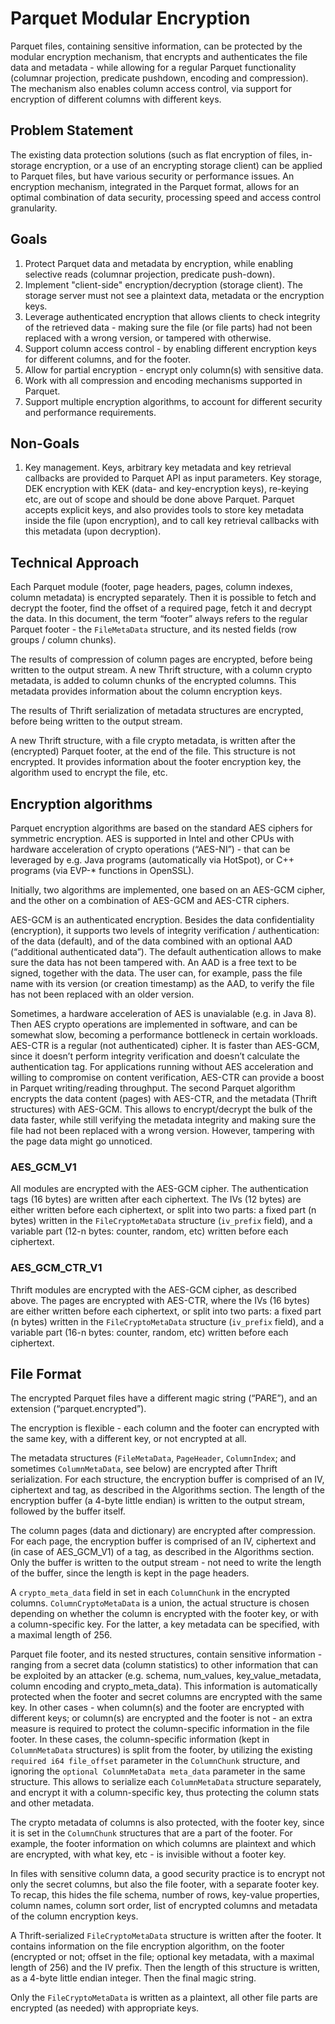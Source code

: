 <!--
  - Licensed to the Apache Software Foundation (ASF) under one
  - or more contributor license agreements.  See the NOTICE file
  - distributed with this work for additional information
  - regarding copyright ownership.  The ASF licenses this file
  - to you under the Apache License, Version 2.0 (the
  - "License"); you may not use this file except in compliance
  - with the License.  You may obtain a copy of the License at
  -
  -   http://www.apache.org/licenses/LICENSE-2.0
  -
  - Unless required by applicable law or agreed to in writing,
  - software distributed under the License is distributed on an
  - "AS IS" BASIS, WITHOUT WARRANTIES OR CONDITIONS OF ANY
  - KIND, either express or implied.  See the License for the
  - specific language governing permissions and limitations
  - under the License.
  -->

# Parquet Modular Encryption

Parquet files, containing sensitive information, can be protected by the modular
encryption mechanism, that encrypts and authenticates the file data and metadata - 
while allowing for a regular Parquet functionality (columnar projection, 
predicate pushdown, encoding and compression). The mechanism also enables column access 
control, via support for encryption of different columns with different keys.

## Problem Statement
The existing data protection solutions (such as flat encryption of files, in-storage 
encryption, or a use of an encrypting storage client) can be applied to Parquet files,
but have various security or performance issues. An encryption mechanism, integrated in
the Parquet format, allows for an optimal combination of data security, processing
speed and access control granularity.


## Goals
1. Protect Parquet data and metadata by encryption, while enabling selective reads 
(columnar projection, predicate push-down).
2. Implement "client-side" encryption/decryption (storage client). The storage server 
must not see a plaintext data, metadata or the encryption keys.
3. Leverage authenticated encryption that allows clients to check integrity of the 
retrieved data - making sure the file (or file parts) had not been replaced with a 
wrong version, or tampered with otherwise.
4. Support column access control - by enabling different encryption keys for different 
columns, and for the footer.
5. Allow for partial encryption - encrypt only column(s) with sensitive data.
6. Work with all compression and encoding mechanisms supported in Parquet.
7. Support multiple encryption algorithms, to account for different security and 
performance requirements.


## Non-Goals
1. Key management. 
Keys, arbitrary key metadata and key retrieval callbacks are provided to Parquet API as input 
parameters. Key storage, DEK encryption with KEK (data- and key-encryption keys), re-keying 
etc, are out of scope and should be done above Parquet. Parquet accepts explicit keys, and 
also provides tools to store key metadata inside the file (upon encryption), and to call 
key retrieval callbacks with this metadata (upon decryption).



## Technical Approach

Each Parquet module (footer, page headers, pages, column indexes, column metadata) is 
encrypted separately. Then it is possible to fetch and decrypt the footer, find the 
offset of a required page, fetch it and decrypt the data. In this document, the term 
“footer” always refers to the regular Parquet footer - the `FileMetaData` structure, and 
its nested fields (row groups / column chunks).

The results of compression of column pages are encrypted, before being written to the 
output stream. A new Thrift structure, with a column crypto metadata, is added to 
column chunks of the encrypted columns. This metadata provides information about the 
column encryption keys.

The results of Thrift serialization of metadata structures are encrypted, before being 
written to the output stream.

A new Thrift structure, with a file crypto metadata,  is written after the (encrypted) 
Parquet footer, at the end of the file. This structure is not encrypted. It provides 
information about the footer encryption key, the algorithm used to encrypt the file, etc.

## Encryption algorithms

Parquet encryption algorithms are based on the standard AES ciphers for symmetric encryption. 
AES is supported in Intel and other CPUs with hardware acceleration of 
crypto operations (“AES-NI”) - that can be leveraged by e.g. Java programs (automatically 
via HotSpot), or C++ programs (via EVP-* functions in OpenSSL).

Initially, two algorithms are implemented, one based on an AES-GCM cipher, and the other on a 
combination of AES-GCM and AES-CTR ciphers.

AES-GCM is an authenticated encryption. Besides the data confidentiality (encryption), it 
supports two levels of integrity verification / authentication: of the data (default), and 
of the data combined with an optional AAD (“additional authenticated data”). The default 
authentication allows to make sure the data has not been tampered with. An AAD is a free 
text to be signed, together with the data. The user can, for example, pass the file name 
with its version (or creation timestamp) as the AAD, to verify the file has not been 
replaced with an older version.

Sometimes, a hardware acceleration of AES is unavialable (e.g. in Java 8). Then AES crypto 
operations are implemented in software, and can be somewhat slow, becoming a performance 
bottleneck in certain workloads. AES-CTR is a regular (not authenticated) cipher.
It is faster than AES-GCM, since it doesn’t perform integrity verification and doesn’t 
calculate the authentication tag. For applications running without AES acceleration and 
willing to compromise on content verification, AES-CTR can provide a boost in Parquet 
writing/reading throughput. The second Parquet algorithm encrypts the data content (pages) 
with AES-CTR, and the metadata (Thrift structures) with AES-GCM. This allows to encrypt/decrypt 
the bulk of the data faster, while still verifying the metadata integrity and making sure 
the file had not been replaced with a wrong version. However, tampering with the page data 
might go unnoticed. 


### AES_GCM_V1
All modules are encrypted with the AES-GCM cipher. The authentication tags (16 bytes) are 
written after each ciphertext. The IVs (12 bytes) are either written before each ciphertext, 
or split into two parts: a fixed part (n bytes) written in the `FileCryptoMetaData` structure 
(`iv_prefix` field), and a variable part (12-n bytes: counter, random, etc) written before 
each ciphertext.

### AES_GCM_CTR_V1
Thrift modules are encrypted with the AES-GCM cipher, as described above. The pages are 
encrypted with AES-CTR, where the IVs (16 bytes) are either written before each ciphertext, 
or split into two parts: a fixed part (n bytes) written in the `FileCryptoMetaData` structure 
(`iv_prefix` field), and a variable part (16-n bytes: counter, random, etc) written before 
each ciphertext.



## File Format

The encrypted Parquet files have a different magic string (“PARE”), and an extension 
(“parquet.encrypted”).

The encryption is flexible - each column and the footer can encrypted with the same key, 
with a different key, or not encrypted at all.

The metadata structures (`FileMetaData`, `PageHeader`, `ColumnIndex`; and sometimes 
`ColumnMetaData`, see below) are encrypted after Thrift serialization. For each structure, 
the encryption buffer is comprised of an IV, ciphertext and tag, as described in the 
Algorithms section. The length of the encryption buffer (a 4-byte little endian) is 
written to the output stream, followed by the buffer itself.

The column pages (data and dictionary) are encrypted after compression. For each page, 
the encryption buffer is comprised of an IV, ciphertext and (in case of AES_GCM_V1) of a 
tag, as described in the Algorithms section. Only the buffer is written to the output 
stream - not need to write the length of the buffer, since the length is kept in the page 
headers.

A `crypto_meta_data` field in set in each `ColumnChunk` in the encrypted columns. 
`ColumnCryptoMetaData` is a union, the actual structure is chosen depending on whether the 
column is encrypted with the footer key, or with a column-specific key. For the latter, 
a key metadata can be specified, with a maximal length of 256.

Parquet file footer, and its nested structures, contain sensitive information - ranging 
from a secret data (column statistics) to other information that can be exploited by an 
attacker (e.g. schema, num_values, key_value_metadata, column encoding and crypto_meta_data). 
This information is automatically protected when the footer and secret columns are encrypted 
with the same key. In other cases - when column(s) and the footer are encrypted with 
different keys; or column(s) are encrypted and the footer is not - an extra measure is 
required to protect the column-specific information in the file footer. In these cases, 
the column-specific information (kept in `ColumnMetaData` structures) is split from the 
footer, by utilizing the existing `required i64 file_offset` parameter in the `ColumnChunk` 
structure, and ignoring the `optional ColumnMetaData meta_data` parameter in the same 
structure. This allows to serialize each `ColumnMetaData` structure separately, and encrypt 
it with a column-specific key, thus protecting the column stats and other metadata. 

The crypto metadata of columns is also protected, with the footer key, since it is set 
in the `ColumnChunk` structures that are a part of the footer. For example, the footer information 
on which columns are plaintext and which are encrypted, with what key, etc - is invisible 
without a footer key. 

In files with sensitive column data, a good security practice is to encrypt not only the 
secret columns, but also the file footer, with a separate footer key. To recap, this hides
the file schema, number of rows, key-value properties, column names, column sort order, 
list of encrypted columns and metadata of the column encryption keys.

A Thrift-serialized `FileCryptoMetaData` structure is written after the footer. It contains 
information on the file encryption algorithm, on the footer (encrypted or not; offset in 
the file; optional key metadata, with a maximal length of 256) and the IV prefix. Then 
the length of this structure is written, as a 4-byte little endian integer. Then the final 
magic string.

Only the `FileCryptoMetaData` is written as a plaintext, all other file parts are encrypted 
(as needed) with appropriate keys.
